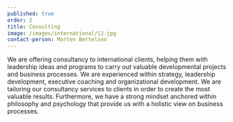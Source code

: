 ```yaml
---
published: true
order: 2
title: Consulting
image: /images/international/i2.jpg
contact-person: Morten Bertelsen
---
```


We are offering consultancy to international clients, helping them with leadership ideas and programs to carry out valuable developmental projects and business processes. We are experienced within strategy, leadership development, executive coaching and organizational development. We are tailoring our consultancy services to clients in order to create the most valuable results. Furthermore, we have a strong mindset anchored within philosophy and psychology that provide us with a holistic view on business processes.
